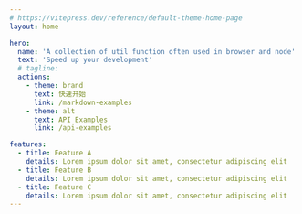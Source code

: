 ```yaml
---
# https://vitepress.dev/reference/default-theme-home-page
layout: home

hero:
  name: 'A collection of util function often used in browser and node'
  text: 'Speed up your development'
  # tagline:
  actions:
    - theme: brand
      text: 快速开始
      link: /markdown-examples
    - theme: alt
      text: API Examples
      link: /api-examples

features:
  - title: Feature A
    details: Lorem ipsum dolor sit amet, consectetur adipiscing elit
  - title: Feature B
    details: Lorem ipsum dolor sit amet, consectetur adipiscing elit
  - title: Feature C
    details: Lorem ipsum dolor sit amet, consectetur adipiscing elit
---
```

